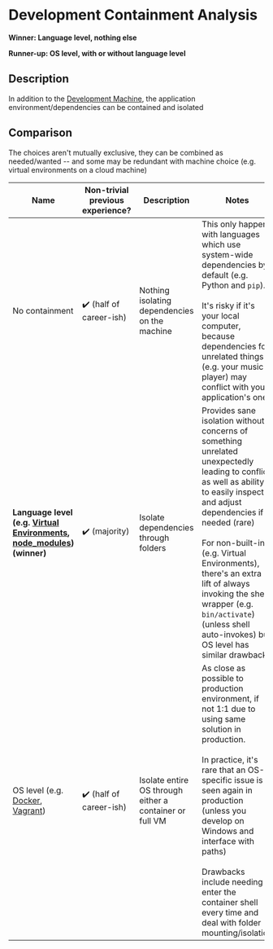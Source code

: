 # Development Containment Analysis
**Winner: Language level, nothing else**

**Runner-up: OS level, with or without language level**

## Description
In addition to the [Development Machine](./development-machine.md), the application environment/dependencies can be contained and isolated

## Comparison
The choices aren't mutually exclusive, they can be combined as needed/wanted -- and some may be redundant with machine choice (e.g. virtual environments on a cloud machine)

|                                      Name                                     | Non-trivial previous experience? |                       Description                       |                                                                                                                                                                                           Notes                                                                                                                                                                                            |
|-------------------------------------------------------------------------------|----------------------------------|---------------------------------------------------------|--------------------------------------------------------------------------------------------------------------------------------------------------------------------------------------------------------------------------------------------------------------------------------------------------------------------------------------------------------------------------------------------|
| No containment                                                                | ✔️ (half of career-ish)          | Nothing isolating dependencies on the machine           | This only happens with languages which use system-wide dependencies by default (e.g. Python and `pip`).<br/><br/>It's risky if it's your local computer, because dependencies for unrelated things (e.g. your music player) may conflict with your application's ones                                                                                                                      |
| **Language level (e.g. [Virtual Environments][], [node_modules][]) (winner)** | ✔️ (majority)                    | Isolate dependencies through folders                    | Provides sane isolation without concerns of something unrelated unexpectedly leading to conflict,<br/>as well as ability to easily inspect and adjust dependencies if needed (rare)<br/><br/>For non-built-in (e.g. Virtual Environments), there's an extra lift of always invoking the shell wrapper (e.g. `bin/activate`) (unless shell auto-invokes) but OS level has similar drawbacks |
| OS level (e.g. [Docker][], [Vagrant][])                                       | ✔️ (half of career-ish)          | Isolate entire OS through either a container or full VM | As close as possible to production environment, if not 1:1 due to using same solution in production.<br/><br/>In practice, it's rare that an OS-specific issue is seen again in production (unless you develop on Windows and interface with paths)<br/><br/>Drawbacks include needing to enter the container shell every time and deal with folder mounting/isolation                     |

[Virtual Environments]: https://docs.python.org/3/library/venv.html#venv-def
[node_modules]: https://docs.npmjs.com/cli/v9/configuring-npm/folders
[Docker]: https://www.docker.com/
[Vagrant]: https://www.vagrantup.com/
